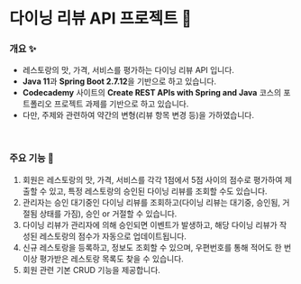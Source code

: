 # 다이닝 리뷰 API 프로젝트 🍰

### 개요 ✨
- 레스토랑의 맛, 가격, 서비스를 평가하는 다이닝 리뷰 API 입니다.
- **Java 11**과 **Spring Boot 2.7.12**을 기반으로 하고 있습니다.
- **Codecademy** 사이트의 **Create REST APIs with Spring and Java** 코스의 포트폴리오 프로젝트 과제를 기반으로 하고 있습니다. 
- 다만, 주제와 관련하여 약간의 변형(리뷰 항목 변경 등)을 가하였습니다.

<br/>

### 주요 기능 🤖
1. 회원은 레스토랑의 맛, 가격, 서비스를 각각 1점에서 5점 사이의 점수로 평가하여 제출할 수 있고, 특정 레스토랑의 승인된 다이닝 리뷰를 조회할 수도 있습니다.
2. 관리자는 승인 대기중인 다이닝 리뷰를 조회하고(다이닝 리뷰는 대기중, 승인됨, 거절됨 상태를 가짐), 승인 or 거절할 수 있습니다.
3. 다이닝 리뷰가 관리자에 의해 승인되면 이벤트가 발생하고, 해당 다이닝 리뷰가 작성된 레스토랑의 점수가 자동으로 업데이트됩니다.
4. 신규 레스토랑을 등록하고, 정보도 조회할 수 있으며, 우편번호를 통해 적어도 한 번 이상 평가받은 레스토랑 목록도 찾을 수 있습니다.
5. 회원 관련 기본 CRUD 기능을 제공합니다.
